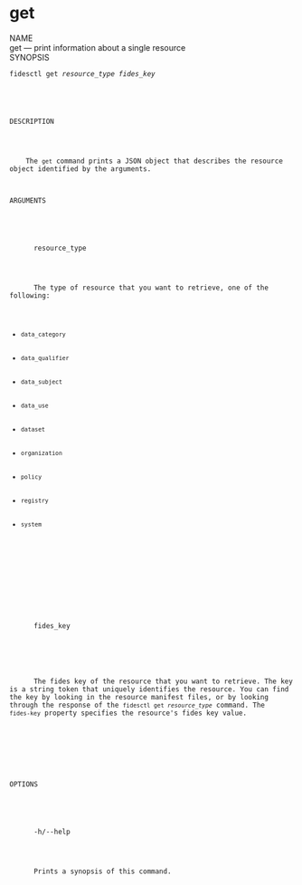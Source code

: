 <h1>get</h1>

<div class="label">NAME</div>

<div class="content">
  <span class="mono">get</span> &mdash; print information about a single resource
</div>

<div class="label">SYNOPSIS</div>

<div class="content">
  <pre><code>fidesctl get <i>resource_type</i> <i>fides_key</i>
  </div>

  <div class="label">DESCRIPTION</div>

  <div class="content">
    The <code>get</code> command prints a JSON object that describes the resource object identified by the arguments.
  </div>
  <div class="label">ARGUMENTS</div>
  <div class="content">
    <div class="monoi">
      resource_type
    </div>
    <div class="content">
      The type of resource that you want to retrieve, one of the following:
      <ul>
        <li><code>data_category</code></li>
        <li><code>data_qualifier</code></li>
        <li><code>data_subject</code></li>
        <li><code>data_use</code></li>
        <li><code>dataset</code></li>
        <li><code>organization</code></li>
        <li><code>policy</code></li>
        <li><code>registry</code></li>
        <li><code>system</code></li>
      </ul>
    </div>
  </div>
  <div class="content">
    <div class="monoi">
      fides_key
    </div>
    <div class="content">
    <div class="content">
      The fides key of the resource that you want to retrieve. The key is a string token that uniquely identifies the resource. You can find the key by looking in the resource manifest files, or by looking through the response of the <code>fidesctl&nbsp;get&nbsp;<i>resource_type</i></code> command. The <code>fides&#8209;key</code> property specifies the resource's fides key value.
    </div>
    </div>
  </div>
  
  <div class="label">OPTIONS</div>
  <div class="content">
    <div class="mono">
      -h/--help
    </div>
    <div class="content">
      Prints a synopsis of this command.
    </div>
  </div>
</div>



